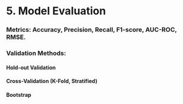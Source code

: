 # 5. Model Evaluation
### Metrics: Accuracy, Precision, Recall, F1-score, AUC-ROC, RMSE.
### Validation Methods:
#### Hold-out Validation
#### Cross-Validation (K-Fold, Stratified)
#### Bootstrap
